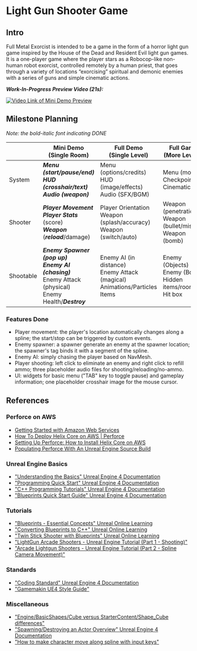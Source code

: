 # Light Gun Shooter Game

## Intro

Full Metal Exorcist is intended to be a game in the form of a horror light gun game inspired by the House of the Dead and Resident Evil light gun games. 
It is a one-player game where the player stars as a Robocop-like non-human robot exorcist, controlled remotely by a human priest, that goes through a variety of locations “exorcising” spiritual and demonic enemies with a series of guns and simple cinematic actions. 

***Work-In-Progress Preview Video (21s):***

[![Video Link of Mini Demo Preview](http://img.youtube.com/vi/er8fd8DuEs4/0.jpg)](http://www.youtube.com/watch?v=er8fd8DuEs4 "Video Link of Mini Demo Preview")


## Milestone Planning

*Note: the bold-italic font indicating DONE*

|        | Mini Demo <br /> (Single Room) | Full Demo <br /> (Single Level) | Full Game <br /> (More Levels) |
| ------ | ----------------------- | ------------------------ | ----------------------- |
| System | ***Menu (start/pause/end)*** <br /> ***HUD (crosshair/text)*** <br /> ***Audio (weapon)*** | Menu (options/credits) <br /> HUD (image/effects) <br /> Audio (SFX/BGM) | Menu (modes) <br /> Checkpoints <br /> Cinematic |
| Shooter | ***Player Movement*** <br /> ***Player Stats*** (score) <br /> ***Weapon*** (***reload***/damage) | Player Orientation <br /> Weapon (splash/accuracy) <br /> Weapon (switch/auto) | Weapon (penetration) <br /> Weapon (bullet/missile) <br /> Weapon (bomb) |
| Shootable | ***Enemy Spawner (pop up)*** <br /> ***Enemy AI (chasing)*** <br /> Enemy Attack (physical) <br /> Enemy Health/***Destroy***  | Enemy AI (in distance) <br /> Enemy Attack (magical) <br /> Animations/Particles <br /> Items | Enemy (Objects) <br /> Enemy (Boss) <br /> Hidden items/rooms  <br /> Hit box|

### Features Done
* Player movement: the player's location automatically changes along a spline; the start/stop can be triggered by custom events. 
* Enemy spawner: a spawner generate an enemy at the spawner location; the spawner's tag binds it with a segment of the spline.
* Enemy AI: simply chasing the player based on NavMesh. 
* Player shooting: left click to eliminate an enemy and right click to refill ammo; three placeholder audio files for shooting/reloading/no-ammo. 
* UI: widgets for basic menu ("TAB" key to toggle pause) and gameplay information; one placeholder crosshair image for the mouse cursor.


## References

### Perforce on AWS
* [Getting Started with Amazon Web Services](https://aws.amazon.com/getting-started/)
* [How To Deploy Helix Core on AWS | Perforce](https://www.perforce.com/webinars/vcs/how-deploy-helix-core-aws)
* [Setting Up Perforce: How to Install Helix Core on AWS](https://www.perforce.com/products/helix-core/install-helix-core-on-aws#tab-panel-43116)
* [Populating Perforce With An Unreal Engine Source Build](https://allarsblog.com/2017/04/05/populating-perforce-with-an-unreal-engine-source-build/)

### Unreal Engine Basics
* ["Understanding the Basics" Unreal Engine 4 Documentation](https://docs.unrealengine.com/en-US/Basics/index.html)
* ["Programming Quick Start" Unreal Engine 4 Documentation](https://docs.unrealengine.com/en-US/ProgrammingAndScripting/ProgrammingWithCPP/CPPProgrammingQuickStart/index.html)
* ["C++ Programming Tutorials" Unreal Engine 4 Documentation](https://docs.unrealengine.com/en-US/ProgrammingAndScripting/ProgrammingWithCPP/CPPTutorials/index.html)
* ["Blueprints Quick Start Guide" Unreal Engine 4 Documentation](https://docs.unrealengine.com/en-US/ProgrammingAndScripting/Blueprints/QuickStart/index.html)

### Tutorials
* ["Blueprints - Essential Concepts" Unreal Online Learning](https://www.unrealengine.com/en-US/onlinelearning-courses/blueprints---essential-concepts)
* ["Converting Blueprints to C++" Unreal Online Learning](https://www.unrealengine.com/en-US/onlinelearning-courses/converting-blueprints-to-c)
* ["Twin Stick Shooter with Blueprints" Unreal Online Learning](https://www.unrealengine.com/en-US/onlinelearning-courses/twin-stick-shooter-with-blueprints)
* ["LightGun Arcade Shooters - Unreal Engine Tutorial (Part 1 - Shooting)"](https://www.youtube.com/watch?v=ydrl5WNvlW8)
* ["Arcade Lightgun Shooters - Unreal Engine Tutorial (Part 2 - Spline Camera Movement)"](https://www.youtube.com/watch?v=HzDbcM22mig)

### Standards
* ["Coding Standard" Unreal Engine 4 Documentation](https://docs.unrealengine.com/en-US/ProductionPipelines/DevelopmentSetup/CodingStandard/index.html)
* ["Gamemakin UE4 Style Guide"](https://github.com/Allar/ue4-style-guide) 

### Miscellaneous
* ["Engine/BasicShapes/Cube versus StarterContent/Shape_Cube differences"](https://forums.unrealengine.com/development-discussion/content-creation/1816442-engine-basicshapes-cube-versus-startercontent-shape_cube-differences)
* ["Spawning/Destroying an Actor Overview" Unreal Engine 4 Documentation](https://docs.unrealengine.com/en-US/Gameplay/HowTo/SpawnAndDestroyActors/Blueprints/index.html)
* ["How to make character move along spline with input keys"](https://answers.unrealengine.com/questions/900011/how-to-make-character-move-along-spline-with-input.html)

